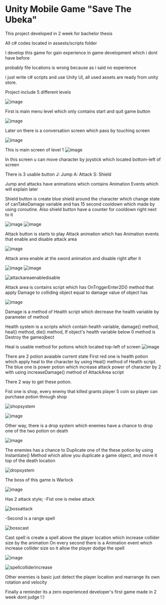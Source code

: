 # Unity Mobile Game "Save The Ubeka"
This project developed in 2 week for bachelor thesis

All c# codes located in assests/scripts folder

I develop this game for gain experience in game development which i dont have before

probably file locations is wrong because as i said no experience

i just write c# scripts and use Unity UI, all used assets are ready from unity store.

Project include 5 different levels

![image](https://user-images.githubusercontent.com/78934308/176386343-79be3c0c-6ad2-4d1b-b8f0-8158c0d43589.png)

First is main menu level which only contains start and quit game button

![image](https://user-images.githubusercontent.com/78934308/176386656-ba45e556-81e4-4dd7-946d-2296ace774dc.png)

Later on there is a conversation screen which pass by touching screen

![image](https://user-images.githubusercontent.com/78934308/176386913-f8346b1b-5cbc-4d38-9c48-8ba74e26fb10.png)


This is main screen of level 1
![image](https://user-images.githubusercontent.com/78934308/176386150-8cb78534-0bf9-441f-8edd-14d3b00b49e3.png)

In this screen u can move character by joystick which located bottom-left of screen

There is 3 usable button
J: Jump
A: Attack
S: Shield

Jump and attacks have animations which contains Animation Events which will explain later

Shield button is create blue shield around the character which change state of canTakeDamage variable and has 15 second cooldown which made by using coroutine.
Also shield button have a counter for cooldown right next to it

![image](https://user-images.githubusercontent.com/78934308/176387942-82261d7a-02e2-48f3-aa9e-24f37bf56ec6.png) ![image](https://user-images.githubusercontent.com/78934308/176388120-7dffe6a8-a269-4619-b738-07d7204b2e23.png)

Attack button is starts to play Attack animation which has Animation events that enable and disable attack area

![image](https://user-images.githubusercontent.com/78934308/176388849-e641a37c-d4f6-47f1-a351-3db4cf235576.png) 

Attack area enable at the sword animation and disable right after it

![image](https://user-images.githubusercontent.com/78934308/176389251-8fe56fa0-994a-48d7-a314-54ed0dee0744.png) ![image](https://user-images.githubusercontent.com/78934308/176390818-ddc39b47-5ad5-4cbc-942e-1edad5d2f870.png) 

![attackareaenabledisable](https://user-images.githubusercontent.com/78934308/176394687-d3131675-8c76-4b8a-8052-6d459258a500.gif)



Attack area is contains script which has OnTriggerEnter2D() method that apply Damage to colliding object equal to damage value of object has

![image](https://user-images.githubusercontent.com/78934308/176389649-d14cf464-66d0-4ecb-8954-31514a2d66c8.png)

Damage is a method of Health script which decrease the health variable by parameter of method

Health system is a scripts which contain health variable, damage() method, heal() method, die() method,
If object's health variable below 0 method is Destroy the gameojbect

Heal is usable method for potions which located top-left of screen
![image](https://user-images.githubusercontent.com/78934308/176391377-71cff5d6-bd5d-4886-a1ed-1eb3aeb7e543.png)

There are 2 potion avaiable current state
First red one is health potion which apply heal to the character by using Heal() method of Health script.
The blue one is power potion which increase attack power of character by 2 with using increaseDamage() method of AttackArea script

There 2 way to get these potion.

Fist one is shop, every enemy that killed grants player 5 coin so player can purchase potion through shop

![shopsystem](https://user-images.githubusercontent.com/78934308/176398074-6d201551-92f6-4e40-8aa4-4aca73aad703.gif)

![image](https://user-images.githubusercontent.com/78934308/176392102-f63c3d4c-e280-48dc-a3fd-9ef04dfc5d1b.png)

Other way, there is a drop system which enemies have a chance to drop one of the two potion on death

![image](https://user-images.githubusercontent.com/78934308/176392344-6003971b-1a04-42ec-9a35-6472a7b1d6b6.png)

The enemies has a chance to Duplicate one of the these potion by using Instantiate() Method which allow you duplicate a game object, and move it top of the death location

![dropsystem](https://user-images.githubusercontent.com/78934308/176394179-df02c218-2057-4796-91c7-78704a604179.gif)


The boss of this game is Warlock

![image](https://user-images.githubusercontent.com/78934308/176395735-04d877af-5f04-45d9-97f5-3a9feb5d7f42.png)

Has 2 attack style;
-Fist one is melee attack 

![bossattack](https://user-images.githubusercontent.com/78934308/176396190-c36d4783-d395-4b46-a3bf-af1a7c1214d4.gif)

-Second is a range spell

![bosscast](https://user-images.githubusercontent.com/78934308/176396474-42179589-eb4b-4876-9472-141d063fc723.gif)

Cast spell is create a spell above the player location which increase collider size by the animation
On every second there is a Animation event which increase collider size so it allow the player dodge the spell

![image](https://user-images.githubusercontent.com/78934308/176397010-91339b7c-d942-4f42-8f57-9cac1ac0025f.png)

![spellcolliderincrease](https://user-images.githubusercontent.com/78934308/176397291-a2deaa11-e740-4f3b-bbe8-d33a22cee3b0.gif)

Other enemies is basic just detect the player location and rearrange its own rotation and velocity


Finally a reminder its a zero experienced developer's first game made in 2 week dont judge !:)




